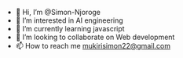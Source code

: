 - 👋 Hi, I’m @Simon-Njoroge
- 👀 I’m interested in AI engineering 
- 🌱 I’m currently learning javascript
- 💞️ I’m looking to collaborate on Web development 
- 📫 How to reach me mukirisimon22@gmail.com 

<!---
Simon-Njoroge/Simon-Njoroge is a ✨ special ✨ repository because its `README.md` (this file) appears on your GitHub profile.
You can click the Preview link to take a look at your changes.
--->
